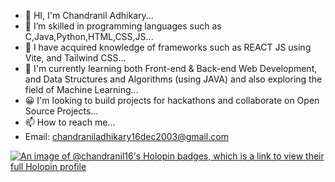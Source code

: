 - 👋 HI, I'm Chandranil Adhikary...
- 💫 I’m skilled in programming languages such as C,Java,Python,HTML,CSS,JS...
- 💫 I have acquired knowledge of frameworks such as REACT JS using Vite, and Tailwind CSS...
- 🚀 I'm currently learning both Front-end & Back-end Web Development, and Data Structures and Algorithms (using JAVA) and also exploring the field of Machine Learning...
- 😀 I'm looking to build projects for hackathons and collaborate on Open Source Projects...
- 📫 How to reach me...
- Email: chandraniladhikary16dec2003@gmail.com

[![An image of @chandranil16's Holopin badges, which is a link to view their full Holopin profile](https://holopin.me/chandranil16)](https://holopin.io/@chandranil16)
